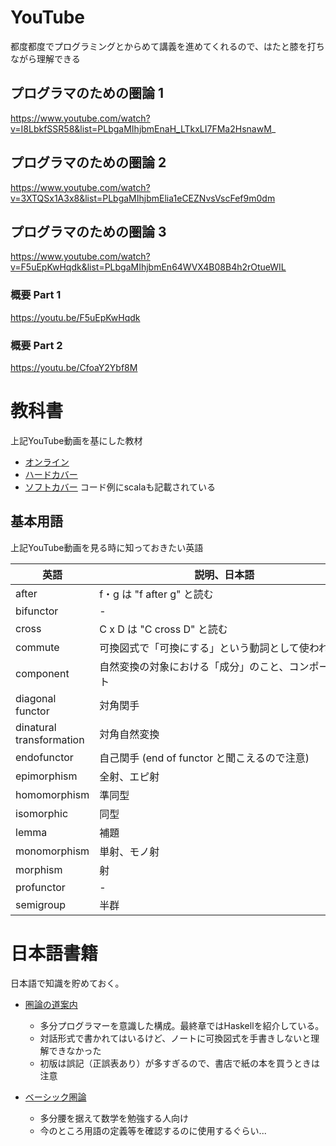 <!--
title:   プログラマのための圏論
tags:    圏論,関数型プログラミング
id:      c2f9caff20031095751f
private: false
-->
# YouTube

都度都度でプログラミングとからめて講義を進めてくれるので、はたと膝を打ちながら理解できる

## プログラマのための圏論 1

https://www.youtube.com/watch?v=I8LbkfSSR58&list=PLbgaMIhjbmEnaH_LTkxLI7FMa2HsnawM_

## プログラマのための圏論 2

https://www.youtube.com/watch?v=3XTQSx1A3x8&list=PLbgaMIhjbmElia1eCEZNvsVscFef9m0dm

## プログラマのための圏論 3

https://www.youtube.com/watch?v=F5uEpKwHqdk&list=PLbgaMIhjbmEn64WVX4B08B4h2rOtueWIL

### 概要 Part 1

https://youtu.be/F5uEpKwHqdk

### 概要 Part 2

https://youtu.be/CfoaY2Ybf8M


# 教科書

上記YouTube動画を基にした教材

- [オンライン](https://bartoszmilewski.com/2014/10/28/category-theory-for-programmers-the-preface/)
- [ハードカバー](https://www.blurb.com/b/9621951-category-theory-for-programmers-new-edition-hardco)
- [ソフトカバー](https://www.blurb.com/b/9603882-category-theory-for-programmers-scala-edition-pape) コード例にscalaも記載されている

## 基本用語

上記YouTube動画を見る時に知っておきたい英語

| 英語                     | 説明、日本語                                                   |
|--------------------------|----------------------------------------------------------------|
| after                    | f・g は "f after g" と読む                                     |
| bifunctor                | -                                                              |
| cross                    | C x D は "C cross D" と読む                                    |
| commute                  | 可換図式で「可換にする」という動詞として使われる               |
| component                | 自然変換の対象における「成分」のこと、コンポーネント           |
| diagonal functor         | 対角関手                                                       |
| dinatural transformation | 対角自然変換                                                   |
| endofunctor              | 自己関手 (end of functor と聞こえるので注意)                   |
| epimorphism              | 全射、エピ射                                                   |
| homomorphism             | 準同型                                                         |
| isomorphic               | 同型                                                           |
| lemma                    | 補題                                                           |
| monomorphism             | 単射、モノ射　　　　　　　　　　　　　　　　　　　　　　　　   |
| morphism                 | 射                                                             |
| profunctor               | -                                                              |
| semigroup                | 半群                                                           |

# 日本語書籍

日本語で知識を貯めておく。

- [圏論の道案内](https://gihyo.jp/book/2019/978-4-297-10723-9)
  - 多分プログラマーを意識した構成。最終章ではHaskellを紹介している。
  - 対話形式で書かれてはいるけど、ノートに可換図式を手書きしないと理解できなかった
  - 初版は誤記（正誤表あり）が多すぎるので、書店で紙の本を買うときは注意

- [ベーシック圏論](https://www.maruzen-publishing.co.jp/smp/item/b295027.html)
  - 多分腰を据えて数学を勉強する人向け
  - 今のところ用語の定義等を確認するのに使用するぐらい...

